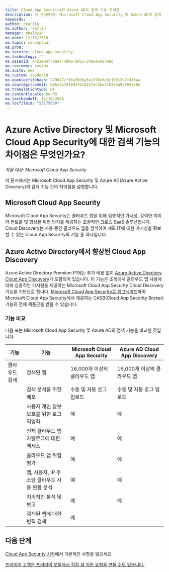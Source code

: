 ```yaml
---
title: Cloud App Security와 Azure AD의 검색 기능 차이점
description: 이 문서에서는 Microsoft Cloud App Security 및 Azure AD의 검색 기능 간의 차이점을 설명합니다.
keywords: ''
author: rkarlin
ms.author: rkarlin
manager: mbaldwin
ms.date: 12/10/2018
ms.topic: conceptual
ms.prod: ''
ms.service: cloud-app-security
ms.technology: ''
ms.assetid: 4422e847-9a87-4d60-ad55-346ea50a768c
ms.reviewer: reutam
ms.suite: ems
ms.custom: seodec18
ms.openlocfilehash: 279617cf38a70d5a5ecf78c6e3c19013b7fd45aa
ms.sourcegitcommit: b86c3afd1093fbc825fec5ba4103e3a95f65758e
ms.translationtype: HT
ms.contentlocale: ko-KR
ms.lasthandoff: 12/10/2018
ms.locfileid: "53175650"
---
```

# <a name="what-are-the-differences-in-discovery-capabilities-for-azure-active-directory-and-microsoft-cloud-app-security"></a>Azure Active Directory 및 Microsoft Cloud App Security에 대한 검색 기능의 차이점은 무엇인가요?

*적용 대상: Microsoft Cloud App Security*

이 문서에서는 Microsoft Cloud App Security 및 Azure AD(Azure Active Directory)의 검색 기능 간의 차이점을 설명합니다.

## <a name="microsoft-cloud-app-security"></a>Microsoft Cloud App Security 

Microsoft Cloud App Security는 클라우드 앱을 위해 심층적인 가시성, 강력한 데이터 컨트롤 및 향상된 위협 방지를 제공하는 포괄적인 크로스 SaaS 솔루션입니다. Cloud Discovery는 사용 중인 클라우드 앱을 검색하여 섀도 IT에 대한 가시성을 확보할 수 있는 Cloud App Security의 기능 중 하나입니다. 

## <a name="enhanced-cloud-app-discovery-in-azure-active-directory"></a>Azure Active Directory에서 향상된 Cloud App Discovery

Azure Active Directory Premium P1에는 추가 비용 없이 [Azure Active Directory Cloud App Discovery](https://aka.ms/caddocsnew)가 포함되어 있습니다. 이 기능은 조직에서 클라우드 앱 사용에 대해 심층적인 가시성을 제공하는 Microsoft Cloud App Security Cloud Discovery 기능을 기반으로 합니다. [Microsoft Cloud App Security로 업그레이드](https://www.microsoft.com/cloud-platform/cloud-app-security)하여 Microsoft Cloud App Security에서 제공하는 CASB(Cloud App Security Broker) 기능의 전체 제품군을 받을 수 있습니다.

### <a name="feature-comparison"></a>기능 비교

다음 표는 Microsoft Cloud App Security 및 Azure AD의 검색 기능을 비교한 것입니다.

|기능|기능|Microsoft Cloud App Security|Azure AD Cloud App Discovery|
|----|----|----|----|
|클라우드 검색|검색된 앱|16,000개 이상의 클라우드 앱|16,000개 이상의 클라우드 앱|
||검색 분석을 위한 배포|수동 및 자동 로그 업로드|수동 및 자동 로그 업로드|
||사용자 개인 정보 보호를 위한 로그 익명화|예|예|
||전체 클라우드 앱 카탈로그에 대한 액세스|예|예|
||클라우드 앱 위험 평가|예|예|
||앱, 사용자, IP 주소당 클라우드 사용 현황 분석|예|예|
||지속적인 분석 및 보고|예|예|
||검색된 앱에 대한 변칙 검색|예||

## <a name="next-steps"></a>다음 단계 

[Cloud App Security 시작](getting-started-with-cloud-app-security.md)에서 기본적인 사항을 읽으세요.    

[프리미어 고객은 프리미어 포털에서 직접 새 지원 요청을 만들 수도 있습니다.](https://premier.microsoft.com/)   

